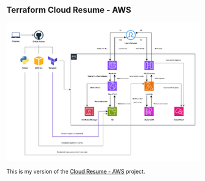 ## Terraform Cloud Resume - AWS

![Diagram](resources/cloud_resume_v4.jpg)

This is my version of the [Cloud Resume - AWS](https://cloudresumechallenge.dev/docs/the-challenge/aws/) project.
